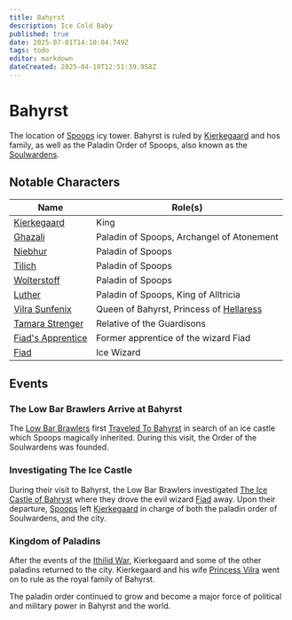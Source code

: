 ```yaml
---
title: Bahyrst
description: Ice Cold Baby
published: true
date: 2025-07-01T14:10:04.749Z
tags: todo
editor: markdown
dateCreated: 2025-04-19T12:51:39.958Z
---
```


# Bahyrst
The location of [Spoops](/characters/spoops) icy tower. Bahyrst is ruled by [Kierkegaard](/characters/kierkegaard) and hos family, as well as the Paladin Order of Spoops, also known as the [Soulwardens](/organizations/soulwardens). 


## Notable Characters
| Name | Role(s) |
|------|------|
| [Kierkegaard](/characters/kierkegaard) | King |
| [Ghazali](/characters/ghazali) | Paladin of Spoops, Archangel of Atonement |
| [Niebhur](/characters/niebhur) | Paladin of Spoops |
| [Tilich](/characters/tilich) | Paladin of Spoops |
| [Wolterstoff](/characters/wolterstoff) | Paladin of Spoops | 
| [Luther](/characters/luther) | Paladin of Spoops, King of Alltricia | 
| [Vilra Sunfenix](/characters/vilra-sunfenix) | Queen of Bahyrst, Princess of [Hellaress](/locations/Ereriad/Hellaress) |
| [Tamara Strenger](/characters/tamara-strenger) | Relative of the Guardisons | 
| [Fiad's Apprentice](/characters/fiads-apprentice) | Former apprentice of the wizard Fiad | 
| [Fiad](/characters/fisd) | Ice Wizard | 


## Events

### The Low Bar Brawlers Arrive at Bahyrst
The [Low Bar Brawlers](/organizations/low-bar-brawlers) first [Traveled To Bahyrst](/Events/traveling-to-bahyrst) in search of an ice castle which Spoops magically inherited. During this visit, the Order of the Soulwardens was founded.


### Investigating The Ice Castle
During their visit to Bahyrst, the Low Bar Brawlers investigated [The Ice Castle of Bahryst](/Events/the-ice-castle-of-bahryst) where they drove the evil wizard [Fiad](/characters/fiad) away. Upon their departure, [Spoops](/characters/spoops) left [Kierkegaard](/characters/kierkegaard) in charge of both the paladin order of Soulwardens, and the city.


### Kingdom of Paladins
After the events of the [Ithilid War](/Events/ithilid-war), Kierkegaard and some of the other paladins returned to the city. Kierkegaard and his wife [Princess Vilra](/characters/vilra-sunfenix) went on to rule as the royal family of Bahyrst.

The paladin order continued to grow and become a major force of political and military power in Bahyrst and the world.